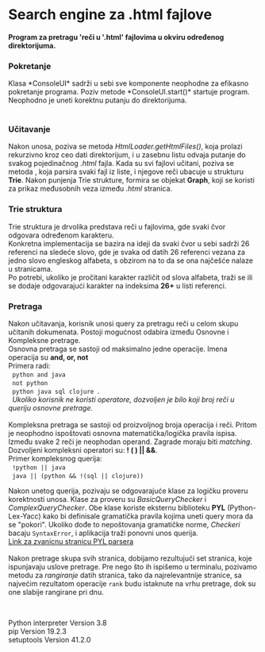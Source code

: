 <h1>
<b>Search engine za .html fajlove</b>
</h1>

<h4>
Program za pretragu 'reči u '.html' fajlovima u okviru određenog direktorijuma.<br>
<h4>
  
<h3>
<b>Pokretanje</b></h3>
<p>
Klasa *ConsoleUI* sadrži u sebi sve komponente neophodne za efikasno pokretanje programa. 
Poziv metode *ConsoleUI.start()* startuje program. 
Neophodno je uneti korektnu putanju do direktorijuma. <br><br>
</p>
<h3><b>Učitavanje</b></h3>
 
<p>
Nakon unosa, poziva se metoda <i>HtmlLoader.getHtmlFiles()</i>, koja prolazi rekurzivno kroz ceo dati direktorijum, i u zasebnu listu odvaja putanje do svakog pojedinačnog <i>.html</i> fajla. Kada su svi fajlovi učitani, poziva se metoda <i?Parser.parse()</i>, koja parsira svaki fajl iz liste, i njegove reči ubacuje u strukturu <b>Trie</b>. 
Nakon punjenja Trie strukture, formira se objekat <b>Graph</b>, koji se koristi za prikaz međusobnih veza između <i>.html</i> stranica. 
</p>

<h3>Trie struktura</h3>
<p>
Trie struktura je drvolika predstava reči u fajlovima, gde svaki čvor odgovara određenom karakteru.<br>
Konkretna implementacija se bazira na ideji da svaki čvor u sebi sadrži 26 referenci na sledeće slovo, gde je svaka od datih 26 referenci vezana za jedno slovo engleskog alfabeta, s obzirom na to da se ona najčešće nalaze u stranicama.
<br>
Po potrebi, ukoliko je pročitani karakter različit od slova alfabeta, traži se ili se dodaje odgovarajući karakter 
  na indeksima <b>26+</b> u listi referenci.
</p>

<h3>Pretraga</h3>
<p>
Nakon učitavanja, korisnik unosi query za pretragu reči u celom skupu učitanih dokumenata. 
Postoji mogućnost odabira između Osnovne i Kompleksne pretrage.<br> 
  Osnovna pretraga se sastoji od maksimalno jedne operacije. Imena operacija su <b> and, or, not </b><br>
  Primera radi:
  <br>&nbsp <code>python and java</code><br>
  &nbsp <code>not python </code><br>
  &nbsp <code>python java sql clojure </code>.<br>
  &nbsp <i>Ukoliko korisnik ne koristi operatore, dozvoljen je bilo koji broj reči u queriju osnovne pretrage. </i>
<br><br>
Kompleksna pretraga se sastoji od proizvoljnog broja operacija i reči. Pritom je neophodno ispoštovati osnovna matematička/logička pravila ispisa. Između svake 2 reči je neophodan operand. Zagrade moraju biti <i>matching</i>.
  <br>Dozvoljeni kompleksni operatori su: <b> ! ( ) || &&</b>.
<br>Primer kompleksnog querija:<br>
  &nbsp <code>!python || java</code> 
  <br>
  &nbsp <code>java || (python && !(sql || clojure))</code>


</p>

<p>
Nakon unetog querija, pozivaju se odgovarajuće klase za logičku proveru korektnosti unosa. Klase za proveru su 
  <i>BasicQueryChecker</i> i <i>ComplexQueryChecker</i>.
  Obe klase koriste eksternu biblioteku <b>PYL</b> (Python-Lex-Yacc) kako bi definisale gramatička pravila kojima uneti query mora da se "pokori". Ukoliko dođe to nepoštovanja gramatičke norme, <i>Checkeri</i> bacaju <code>SyntaxError</code>, i aplikacija traži ponovni unos querija.
  <br><a href="https://www.dabeaz.com/ply/"> Link za zvanicnu stranicu PYL parsera </a><br>
<br>
Nakon pretrage skupa svih stranica, dobijamo rezultujući set stranica, koje ispunjavaju uslove pretrage. Pre nego što ih ispišemo u terminalu, pozivamo metodu za <i>rangiranje</i> datih stranica, tako da najrelevantnije stranice, sa najvećim rezultatom operacije <code>rank</code> budu istaknute na vrhu pretrage, dok su one slabije rangirane pri dnu.
</p>
<br>
<p>
  Python interpreter Version 3.8<br>
  pip Version 19.2.3<br>
  setuptools Version 41.2.0
</p>
